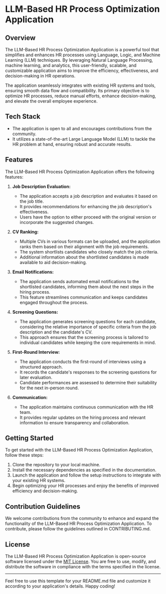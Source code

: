 # LLM-Based HR Process Optimization Application

## Overview

The LLM-Based HR Process Optimization Application is a powerful tool that simplifies and enhances HR processes using Language, Logic, and Machine Learning (LLM) techniques. By leveraging Natural Language Processing, machine learning, and analytics, this user-friendly, scalable, and customizable application aims to improve the efficiency, effectiveness, and decision-making in HR operations.

The application seamlessly integrates with existing HR systems and tools, ensuring smooth data flow and compatibility. Its primary objective is to optimize HR processes, reduce manual efforts, enhance decision-making, and elevate the overall employee experience.

## Tech Stack

- The application is open to all and encourages contributions from the community.
- It utilizes a state-of-the-art Large Language Model (LLM) to tackle the HR problem at hand, ensuring robust and accurate results.

## Features

The LLM-Based HR Process Optimization Application offers the following features:

1. **Job Description Evaluation:**
   - The application accepts a job description and evaluates it based on the job title.
   - It provides recommendations for enhancing the job description's effectiveness.
   - Users have the option to either proceed with the original version or incorporate the suggested changes.

2. **CV Ranking:**
   - Multiple CVs in various formats can be uploaded, and the application ranks them based on their alignment with the job requirements.
   - The system shortlists candidates who closely match the job criteria.
   - Additional information about the shortlisted candidates is made available to aid decision-making.

3. **Email Notifications:**
   - The application sends automated email notifications to the shortlisted candidates, informing them about the next steps in the hiring process.
   - This feature streamlines communication and keeps candidates engaged throughout the process.

4. **Screening Questions:**
   - The application generates screening questions for each candidate, considering the relative importance of specific criteria from the job description and the candidate's CV.
   - This approach ensures that the screening process is tailored to individual candidates while keeping the core requirements in mind.

5. **First-Round Interview:**
   - The application conducts the first-round of interviews using a structured approach.
   - It records the candidate's responses to the screening questions for later evaluation.
   - Candidate performances are assessed to determine their suitability for the next in-person round.

6. **Communication:**
   - The application maintains continuous communication with the HR team.
   - It provides regular updates on the hiring process and relevant information to ensure transparency and collaboration.

## Getting Started

To get started with the LLM-Based HR Process Optimization Application, follow these steps:

1. Clone the repository to your local machine.
2. Install the necessary dependencies as specified in the documentation.
3. Launch the application and follow the setup instructions to integrate with your existing HR systems.
4. Begin optimizing your HR processes and enjoy the benefits of improved efficiency and decision-making.

## Contribution Guidelines

We welcome contributions from the community to enhance and expand the functionality of the LLM-Based HR Process Optimization Application. To contribute, please follow the guidelines outlined in CONTRIBUTING.md.

## License

The LLM-Based HR Process Optimization Application is open-source software licensed under the [MIT License](LICENSE). You are free to use, modify, and distribute the software in compliance with the terms specified in the license.

---

Feel free to use this template for your README.md file and customize it according to your application's details. Happy coding!
